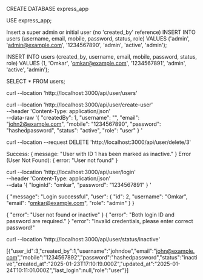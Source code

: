 <!--  Create a database -->
CREATE DATABASE express_app

<!-- Select db to use -->
USE express_app;

<!-- mysql> CREATE TABLE users (
    ->     user_id INT AUTO_INCREMENT PRIMARY KEY,
    ->     created_by INT,
    ->     username VARCHAR(255) UNIQUE,
    ->     email VARCHAR(255) UNIQUE,
    ->     mobile VARCHAR(15) UNIQUE,
    ->     password VARCHAR(255) NOT NULL,
    ->     status ENUM('active', 'inactive', 'banned') DEFAULT 'active',
    ->     created_at TIMESTAMP DEFAULT CURRENT_TIMESTAMP,
    ->     updated_at TIMESTAMP DEFAULT CURRENT_TIMESTAMP ON UPDATE CURRENT_TIMESTAMP,
    ->     last_login TIMESTAMP,
    ->     role ENUM('user', 'admin', 'moderator') DEFAULT 'user',
    ->     FOREIGN KEY (created_by) REFERENCES users(user_id)
    -> ); -->

<!-- Insert query for Super Admin only once when we create new db -->
Insert a super admin or initial user (no 'created_by' reference)
INSERT INTO users (username, email, mobile, password, status, role)
VALUES ('admin', 'admin@example.com', '1234567890', 'admin', 'active', 'admin');
<!--  Insert query for user -->
INSERT INTO users (created_by, username, email, mobile, password, status, role)
VALUES (1, 'Omkar', 'omkar@example.com', '1234567891', 'admin', 'active', 'admin');

<!-- Get users list cmd -->
SELECT * FROM users;

<!-- Get users list curld for postman GET-->
curl --location 'http://localhost:3000/api/user/users'

<!-- Create new user list curl request for postman POST-->

curl --location 'http://localhost:3000/api/user/create-user' \
--header 'Content-Type: application/json' \
--data-raw '{
    "createdBy": 1,
    "username": "",
    "email": "john2@example.com",
    "mobile": "1234567890",
    "password": "hashedpassword",
    "status": "active",
    "role": "user"
}
'
<!-- END here -->

<!-- Delete Inactive user DELETE-->
curl --location --request DELETE 'http://localhost:3000/api/user/delete/3'
<!-- Backend Response: delete -->

Success: { message: "User with ID 1 has been marked as inactive." }
Error (User Not Found): { error: "User not found" }
<!-- End here -->

<!-- Login API POST -->
curl --location 'http://localhost:3000/api/user/login' \
--header 'Content-Type: application/json' \
--data '{
    "loginId": "omkar", 
    "password": "1234567891"
}
'
<!-- Response -->
{
    "message": "Login successful",
    "user": {
        "id": 2,
        "username": "Omkar",
        "email": "omkar@example.com",
        "role": "admin"
    }
}

{ "error": "User not found or inactive" }
{ "error": "Both login ID and password are required." }
"error": "Invalid credentials, please enter correct password!"
<!-- End here -->

<!-- Get User list status wise GET -->
curl --location 'http://localhost:3000/api/user/status/inactive'
<!-- Response -->
[{"user_id":3,"created_by":1,"username":"johndoe","email":"john@example.com","mobile":"1234567892","password":"hashedpassword","status":"inactive","created_at":"2025-01-23T17:10:19.000Z","updated_at":"2025-01-24T10:11:01.000Z","last_login":null,"role":"user"}]
<!-- End here -->

